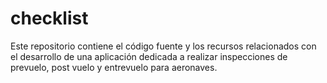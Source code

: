 # checklist
Este repositorio contiene el código fuente y los recursos relacionados con el desarrollo de una aplicación dedicada a realizar inspecciones de prevuelo, post vuelo y entrevuelo para aeronaves. 
